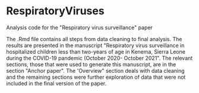 # RespiratoryViruses
Analysis code for the "Respiratory virus surveillance" paper

The .Rmd file contains all steps from data cleaning to final analysis. The results are presented in the manuscript "Respiratory virus surveillance in hospitalized children less than two-years of age in Kenema, Sierra Leone during the COVID-19 pandemic (October 2020- October 2021". The relevant sections, those that were used to generate this manuscript, are in the section "Anchor paper". The 'Overview" section deals with data cleaning and the remaining sections were further exploration of data that were not included in the final version of the paper.
